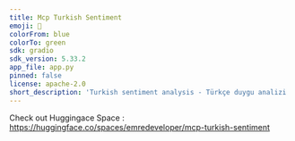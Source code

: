 ```yaml
---
title: Mcp Turkish Sentiment
emoji: 🚀
colorFrom: blue
colorTo: green
sdk: gradio
sdk_version: 5.33.2
app_file: app.py
pinned: false
license: apache-2.0
short_description: 'Turkish sentiment analysis - Türkçe duygu analizi '
---
```


Check out Huggingace Space : https://huggingface.co/spaces/emredeveloper/mcp-turkish-sentiment
